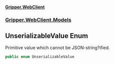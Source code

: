 #### [Gripper.WebClient](index 'index')
### [Gripper.WebClient.Models](Gripper_WebClient_Models 'Gripper.WebClient.Models')
## UnserializableValue Enum
Primitive value which cannot be JSON-string?ified.  
```csharp
public enum UnserializableValue

```
